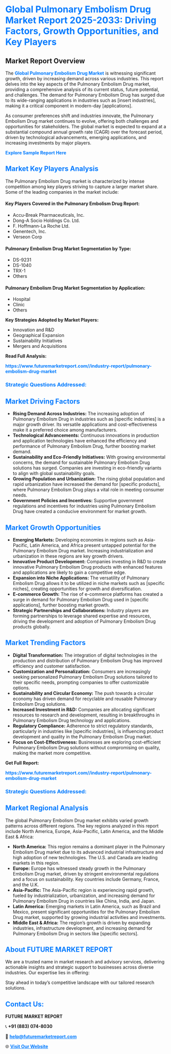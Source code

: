 <h1 style="color: #007BFF;">Global Pulmonary Embolism Drug Market Report 2025-2033: Driving Factors, Growth Opportunities, and Key Players</h1>

<section id="overview">
<h2>Market Report Overview</h2>
<p>The <a href="https://www.futuremarketreport.com//industry-report/pulmonary-embolism-drug-market" style="color: #007BFF; text-decoration: none;"><strong>Global Pulmonary Embolism Drug Market</strong></a> is witnessing significant growth, driven by increasing demand across various industries. This report delves into the key aspects of the Pulmonary Embolism Drug market, providing a comprehensive analysis of its current status, future potential, and challenges. The demand for Pulmonary Embolism Drug has surged due to its wide-ranging applications in industries such as [insert industries], making it a critical component in modern-day [applications].</p>
<p>As consumer preferences shift and industries innovate, the Pulmonary Embolism Drug market continues to evolve, offering both challenges and opportunities for stakeholders. The global market is expected to expand at a substantial compound annual growth rate (CAGR) over the forecast period, driven by technological advancements, emerging applications, and increasing investments by major players.</p>
</section>

<section id="overview">
<p><a href="https://www.futuremarketreport.com//request-sample/reportId=86219" style="color: #007BFF; text-decoration: none;"><strong>Explore Sample Report Here</strong></a></p>
</section>

<section id="key-players">
<h2 style="color: #007BFF;">Market Key Players Analysis</h2>
<p>The Pulmonary Embolism Drug market is characterized by intense competition among key players striving to capture a larger market share. Some of the leading companies in the market include:</p>
<h4>Key Players Covered in the Pulmonary Embolism Drug Report:</h4>
<ul><li>Accu-Break Pharmaceuticals, Inc.</li><li>Dong-A Socio Holdings Co. Ltd.</li><li>F. Hoffmann-La Roche Ltd.</li><li>Genentech, Inc.</li><li>Verseon Corp</li></ul>
<h4>Pulmonary Embolism Drug Market Segmentation by Type:</h4>
<ul><li>DS-9231</li><li>DS-1040</li><li>TRX-1</li><li>Others</li></ul>

<h4>Pulmonary Embolism Drug Market Segmentation by Application:</h4>
<ul><li>Hospital</li><li>Clinic</li><li>Others</li></ul>
<p><strong>Key Strategies Adopted by Market Players:</strong></p>
<ul>
<li>Innovation and R&D</li>
<li>Geographical Expansion</li>
<li>Sustainability Initiatives</li>
<li>Mergers and Acquisitions</li>
</ul>
</section>

<section>
<p><strong>Read Full Analysis: </strong></p><a href="https://www.futuremarketreport.com//industry-report/pulmonary-embolism-drug-market" style="color: #007BFF; text-decoration: none;"><strong>https://www.futuremarketreport.com//industry-report/pulmonary-embolism-drug-market</strong></a>
<h3 style="color: #007BFF;">Strategic Questions Addressed:</h3>
</section>

<section id="driving-factors">
<h2 style="color: #007BFF;">Market Driving Factors</h2>
<ul>
<li><strong>Rising Demand Across Industries:</strong> The increasing adoption of Pulmonary Embolism Drug in industries such as [specific industries] is a major growth driver. Its versatile applications and cost-effectiveness make it a preferred choice among manufacturers.</li>
<li><strong>Technological Advancements:</strong> Continuous innovations in production and application technologies have enhanced the efficiency and performance of Pulmonary Embolism Drug, further boosting market demand.</li>
<li><strong>Sustainability and Eco-Friendly Initiatives:</strong> With growing environmental concerns, the demand for sustainable Pulmonary Embolism Drug solutions has surged. Companies are investing in eco-friendly variants to align with global sustainability goals.</li>
<li><strong>Growing Population and Urbanization:</strong> The rising global population and rapid urbanization have increased the demand for [specific products], where Pulmonary Embolism Drug plays a vital role in meeting consumer needs.</li>
<li><strong>Government Policies and Incentives:</strong> Supportive government regulations and incentives for industries using Pulmonary Embolism Drug have created a conducive environment for market growth.</li>
</ul>
</section>

<section id="growth-opportunities">
<h2 style="color: #007BFF;">Market Growth Opportunities</h2>
<ul>
<li><strong>Emerging Markets:</strong> Developing economies in regions such as Asia-Pacific, Latin America, and Africa present untapped potential for the Pulmonary Embolism Drug market. Increasing industrialization and urbanization in these regions are key growth drivers.</li>
<li><strong>Innovative Product Development:</strong> Companies investing in R&D to create innovative Pulmonary Embolism Drug products with enhanced features and applications are likely to gain a competitive edge.</li>
<li><strong>Expansion into Niche Applications:</strong> The versatility of Pulmonary Embolism Drug allows it to be utilized in niche markets such as [specific niches], creating opportunities for growth and diversification.</li>
<li><strong>E-commerce Growth:</strong> The rise of e-commerce platforms has created a surge in demand for Pulmonary Embolism Drug used in [specific applications], further boosting market growth.</li>
<li><strong>Strategic Partnerships and Collaborations:</strong> Industry players are forming partnerships to leverage shared expertise and resources, driving the development and adoption of Pulmonary Embolism Drug products globally.</li>
</ul>
</section>

<section id="trending-factors">
<h2 style="color: #007BFF;">Market Trending Factors</h2>
<ul>
<li><strong>Digital Transformation:</strong> The integration of digital technologies in the production and distribution of Pulmonary Embolism Drug has improved efficiency and customer satisfaction.</li>
<li><strong>Customization and Personalization:</strong> Consumers are increasingly seeking personalized Pulmonary Embolism Drug solutions tailored to their specific needs, prompting companies to offer customizable options.</li>
<li><strong>Sustainability and Circular Economy:</strong> The push towards a circular economy has driven demand for recyclable and reusable Pulmonary Embolism Drug solutions.</li>
<li><strong>Increased Investment in R&D:</strong> Companies are allocating significant resources to research and development, resulting in breakthroughs in Pulmonary Embolism Drug technology and applications.</li>
<li><strong>Regulatory Compliance:</strong> Adherence to strict regulatory standards, particularly in industries like [specific industries], is influencing product development and quality in the Pulmonary Embolism Drug market.</li>
<li><strong>Focus on Cost-Effectiveness:</strong> Businesses are exploring cost-efficient Pulmonary Embolism Drug solutions without compromising on quality, making the market more competitive.</li>
</ul>
</section>

<section>
<p><strong>Get Full Report: </strong></p><a href="https://www.futuremarketreport.com//industry-report/pulmonary-embolism-drug-market" style="color: #007BFF; text-decoration: none;"><strong>https://www.futuremarketreport.com//industry-report/pulmonary-embolism-drug-market</strong></a>
<h3 style="color: #007BFF;">Strategic Questions Addressed:</h3>
</section>


<section id="regional-analysis">
<h2 style="color: #007BFF;">Market Regional Analysis</h2>
<p>The global Pulmonary Embolism Drug market exhibits varied growth patterns across different regions. The key regions analyzed in this report include North America, Europe, Asia-Pacific, Latin America, and the Middle East & Africa:</p>
<ul>
<li><strong>North America:</strong> This region remains a dominant player in the Pulmonary Embolism Drug market due to its advanced industrial infrastructure and high adoption of new technologies. The U.S. and Canada are leading markets in this region.</li>
<li><strong>Europe:</strong> Europe has witnessed steady growth in the Pulmonary Embolism Drug market, driven by stringent environmental regulations and a focus on sustainability. Key countries include Germany, France, and the U.K.</li>
<li><strong>Asia-Pacific:</strong> The Asia-Pacific region is experiencing rapid growth, fueled by industrialization, urbanization, and increasing demand for Pulmonary Embolism Drug in countries like China, India, and Japan.</li>
<li><strong>Latin America:</strong> Emerging markets in Latin America, such as Brazil and Mexico, present significant opportunities for the Pulmonary Embolism Drug market, supported by growing industrial activities and investments.</li>
<li><strong>Middle East & Africa:</strong> The region’s growth is driven by expanding industries, infrastructure development, and increasing demand for Pulmonary Embolism Drug in sectors like [specific sectors].</li>
</ul>
</section>

<footer>
<h2 style="color: #007BFF;">About FUTURE MARKET REPORT</h2>
<p>We are a trusted name in market research and advisory services, delivering actionable insights and strategic support to businesses across diverse industries. Our expertise lies in offering:</p>

<p>Stay ahead in today’s competitive landscape with our tailored research solutions.</p>

<h2 style="color: #007BFF;">Contact Us:</h2>
<p><strong>FUTURE MARKET REPORT</strong></p>
<p>📞 <strong>+91 (883) 074-8030</strong></p>
<p>📧 <strong><a href="mailto:help@futuremarketreport.com" style="color: #007BFF;">help@futuremarketreport.com</a></strong></p>
<p>🌐 <strong><a href="https://www.futuremarketreport.com/" style="color: #007BFF;">Visit Our Website</a></strong></p>
</footer>